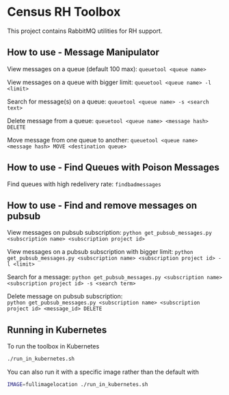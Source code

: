 # Census RH Toolbox

This project contains RabbitMQ utilities for RH support.

## How to use - Message Manipulator

View messages on a queue (default 100 max):
   `queuetool <queue name>`

View messages on a queue with bigger limit:
   `queuetool <queue name> -l <limit>`
   
   
Search for message(s) on a queue:
   `queuetool <queue name> -s <search text>`
   
   
Delete message from a queue:
   `queuetool <queue name> <message hash> DELETE`
   
   
Move message from one queue to another:
   `queuetool <queue name> <message hash> MOVE <destination queue>`
   
## How to use - Find Queues with Poison Messages

Find queues with high redelivery rate:
   `findbadmessages`
   

## How to use - Find and remove messages on pubsub

View messages on pubsub subscription:
   `python get_pubsub_messages.py <subscription name> <subscription project id>`
   
View messages on a pubsub subscription with bigger limit:
   `python get_pubsub_messages.py <subscription name> <subscription project id> -l <limit>`
   
Search for a message:
   `python get_pubsub_messages.py <subscription name> <subscription project id> -s <search term>`

Delete message on pubsub subscription:   
   `python get_pubsub_messages.py <subscription name> <subscription project id> <message_id> DELETE`
   


## Running in Kubernetes
To run the toolbox in Kubernetes 

```bash
./run_in_kubernetes.sh
```
You can also run it with a specific image rather than the default with
```bash
IMAGE=fullimagelocation ./run_in_kubernetes.sh
```
